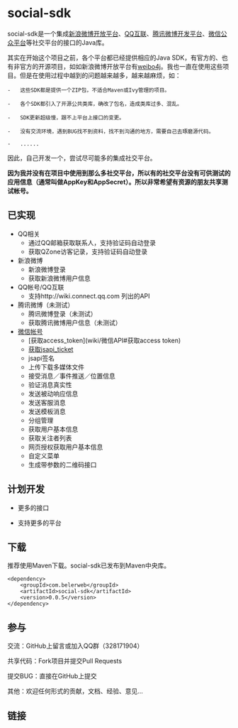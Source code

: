 social-sdk
==========

social-sdk是一个集成[新浪微博开放平台][1]、[QQ互联][2]、[腾讯微博开发平台][3]、[微信公众平台][4]等社交平台的接口的Java库。



其实在开始这个项目之前，各个平台都已经提供相应的Java
SDK，有官方的、也有非官方的开源项目，如如新浪微博开放平台有[weibo4j][5]。我也一直在使用这些项目。但是在使用过程中越到的问题越来越多，越来越麻烦，如：

    -   这些SDK都是提供一个ZIP包，不适合Maven或Ivy管理的项目。

    -   各个SDK都引入了开源公共类库，确改了包名，造成类库过多、混乱。

    -   SDK更新超级慢，跟不上平台上接口的变更。

    -   没有交流环境，遇到BUG找不到资料，找不到沟通的地方，需要自己去琢磨源代码。

    -   ......

因此，自己开发一个，尝试尽可能多的集成社交平台。



**因为我并没有在项目中使用到那么多社交平台，所以有的社交平台没有可供测试的应用信息（通常叫做AppKey和AppSecret）。所以非常希望有资源的朋友共享测试帐号。**



已实现
---

-   QQ相关
	-   通过QQ邮箱获取联系人，支持验证码自动登录
	-   获取QZone访客记录，支持验证码自动登录
-   新浪微博
	-   新浪微博登录
	-   获取新浪微博用户信息
-   QQ帐号/QQ互联
	-   支持http://wiki.connect.qq.com 列出的API
-   腾讯微博（未测试）
	-   腾讯微博登录（未测试）
	-   获取腾讯微博用户信息（未测试）
-   [微信帐号](wiki/微信API)
	-   [获取access_token](wiki/微信API#获取access token)
	-   [获取jsapi_ticket](wiki/微信API#获取jsapi_ticket)
	-   jsapi签名
	-   上传下载多媒体文件
	-   接受消息／事件推送／位置信息
	-   验证消息真实性
	-   发送被动响应信息
	-   发送客服消息
	-   发送模板消息
	-   分组管理
	-   获取用户基本信息
	-   获取关注者列表
	-   网页授权获取用户基本信息
	-   自定义菜单
	-   生成带参数的二维码接口



计划开发
----

-   更多的接口

-   支持更多的平台



下载
--

推荐使用Maven下载。social-sdk已发布到Maven中央库。

~~~~~~~~~~~~~~~~~~~~~~~~~~~~~~~~~~~~~~~~~~~~~~~~~~~~~~~~~~~~~~~~~~~~~~~~~~~~~~~~
<dependency>
    <groupId>com.belerweb</groupId>
    <artifactId>social-sdk</artifactId>
    <version>0.0.5</version>
</dependency>
~~~~~~~~~~~~~~~~~~~~~~~~~~~~~~~~~~~~~~~~~~~~~~~~~~~~~~~~~~~~~~~~~~~~~~~~~~~~~~~~



参与
--

交流：GitHub上留言或加入QQ群（328171904）

共享代码：Fork项目并提交Pull Requests

提交BUG：直接在GitHub上提交

其他：欢迎任何形式的贡献，文档、经验、意见...



链接
--

[1]: <http://open.weibo.com/>
[2]: <http://connect.qq.com/>
[3]: <http://dev.t.qq.com/>
[4]: <http://mp.weixin.qq.com/wiki/index.php>
[5]: <http://code.google.com/p/weibo4j/>
[6]: <https://github.com/belerweb/weibo4j>
[7]: <https://github.com/belerweb/qq-connect>
[8]: <https://github.com/belerweb/weixin-mp-sdk>
